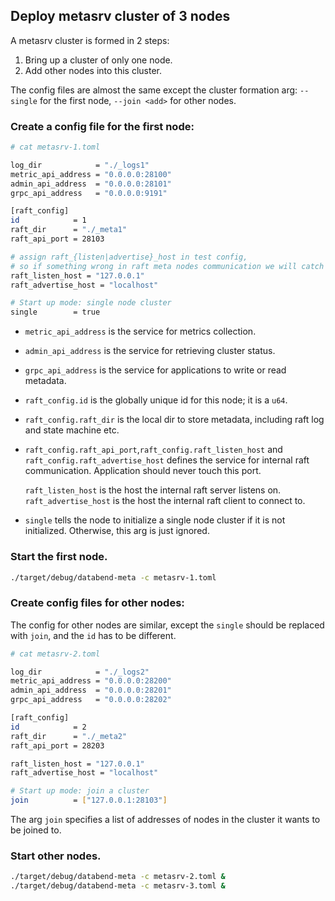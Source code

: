## Deploy metasrv cluster of 3 nodes


A metasrv cluster is formed in 2 steps:
1. Bring up a cluster of only one node.
2. Add other nodes into this cluster.

The config files are almost the same except the cluster formation arg:
`--single` for the first node, `--join <add>` for other nodes.


### Create a config file for the first node:


```sh
# cat metasrv-1.toml

log_dir            = "./_logs1"
metric_api_address = "0.0.0.0:28100"
admin_api_address  = "0.0.0.0:28101"
grpc_api_address   = "0.0.0.0:9191"

[raft_config]
id            = 1
raft_dir      = "./_meta1"
raft_api_port = 28103

# assign raft_{listen|advertise}_host in test config,
# so if something wrong in raft meta nodes communication we will catch bug in unit tests.
raft_listen_host = "127.0.0.1"
raft_advertise_host = "localhost"

# Start up mode: single node cluster
single        = true
```

- `metric_api_address` is the service for metrics collection.
- `admin_api_address` is the service for retrieving cluster status.
- `grpc_api_address` is the service for applications to write or read metadata.

- `raft_config.id` is the globally unique id for this node; it is a `u64`.
- `raft_config.raft_dir` is the local dir to store metadata, including raft log
    and state machine etc.

- `raft_config.raft_api_port`,`raft_config.raft_listen_host` and `raft_config.raft_advertise_host`
  defines the service for internal raft communication.  Application should never touch this port.

  `raft_listen_host` is the host the internal raft server listens on.
  `raft_advertise_host` is the host the internal raft client to connect to.

- `single` tells the node to initialize a single node cluster if it is not
    initialized. Otherwise, this arg is just ignored.


### Start the first node.

```sh
./target/debug/databend-meta -c metasrv-1.toml
```

### Create config files for other nodes:

The config for other nodes are similar, except the `single` should be replaced
with `join`, and the `id` has to be different.

```sh
# cat metasrv-2.toml

log_dir            = "./_logs2"
metric_api_address = "0.0.0.0:28200"
admin_api_address  = "0.0.0.0:28201"
grpc_api_address   = "0.0.0.0:28202"

[raft_config]
id            = 2
raft_dir      = "./_meta2"
raft_api_port = 28203

raft_listen_host = "127.0.0.1"
raft_advertise_host = "localhost"

# Start up mode: join a cluster
join          = ["127.0.0.1:28103"]
```

The arg `join` specifies a list of addresses of nodes in the cluster it wants to
be joined to.


### Start other nodes.

```sh
./target/debug/databend-meta -c metasrv-2.toml &
./target/debug/databend-meta -c metasrv-3.toml &
```
